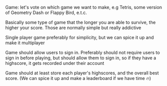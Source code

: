 Game: let's vote on which game we want to make, e.g Tetris, some version of Geometry Dash or Flappy Bird, e.t.c.

Basically some type of game that the longer you are able to survive, the higher your score. Those are normally simple but really addictive 

Single player game preferably for simplicity, but we can spice it up and make it multiplayer

Game should allow users to sign in. Preferably should not require users to sign in before playing, but should allow them to sign in, 
so if they have a highscore, it gets recorded under their account

Game should at least store each player's highscores, and the overall best score. (We can spice it up and make a leaderboard if we have time 🔥)


